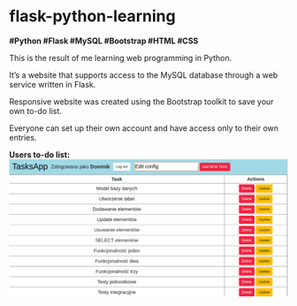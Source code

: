 # flask-python-learning

**#Python #Flask #MySQL #Bootstrap #HTML #CSS**

This is the result of me learning web programming in Python.

It’s a website that supports access to the MySQL database through a web service written in Flask.

Responsive website was created using the Bootstrap toolkit to save your own to-do list.

Everyone can set up their own account and have access only to their own entries.

**Users to-do list:**
![alt text](https://github.com/DominikBazan/flask-python-learning/blob/master/GUI_users_todo_list.png)
